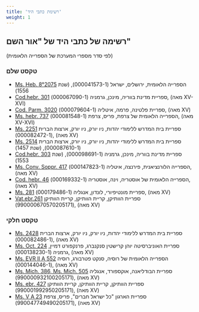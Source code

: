 ```yaml
---
title: 'רשימת כתבי היד'
weight: 1
---
```


## רשימה של כתבי היד של "אור השם"

(לפי סדר מספרי המערכת של הספרייה הלאומית)

### טקסט שלם

*   [Ms. Heb. 8°2075](https://web.nli.org.il/sites/NLI/Hebrew/digitallibrary/pages/viewer.aspx?presentorid=MANUSCRIPTS&docid=PNX_MANUSCRIPTS000041573-1) הספרייה הלאומית, ירושלים, ישראל (000041573-1), (שנת 1556)
*   [Cod.hebr. 301](https://web.nli.org.il/sites/NLI/Hebrew/digitallibrary/pages/viewer.aspx?presentorid=MANUSCRIPTS&docid=PNX_MANUSCRIPTS000067090-1) ספריית מדינת בווריה, מינכן, גרמניה (000067090-1), (מאה XV-XVI)
*   [Cod. Parm. 3020](https://web.nli.org.il/sites/NLI/Hebrew/digitallibrary/pages/viewer.aspx?presentorid=MANUSCRIPTS&docid=PNX_MANUSCRIPTS000079604-1) ספריית פלטינה, פרמה, איטליה (000079604-1), (מאה XV)
*   [Ms. hebr. 737](https://web.nli.org.il/sites/NLI/Hebrew/digitallibrary/pages/viewer.aspx?presentorid=MANUSCRIPTS&docid=PNX_MANUSCRIPTS000081548-1) הספרייה הלאומית של צרפת, פריס, צרפת (000081548-1), (מאה XV-XVI)
*   [Ms. 2251](https://web.nli.org.il/sites/NLI/Hebrew/digitallibrary/pages/viewer.aspx?presentorid=MANUSCRIPTS&docid=PNX_MANUSCRIPTS000082472-1) ספריית בית המדרש ללימודי יהדות, ניו יורק, ניו יורק, ארצות הברית (000082472-1), (מאה XV)
*   [Ms. 2514](https://web.nli.org.il/sites/NLI/Hebrew/digitallibrary/pages/viewer.aspx?presentorid=MANUSCRIPTS&docid=PNX_MANUSCRIPTS000087610-1) ספריית בית המדרש ללימודי יהדות, ניו יורק, ניו יורק, ארצות הברית (000087610-1), (שנת 1457)
*   [Cod.hebr. 303](https://web.nli.org.il/sites/NLI/Hebrew/digitallibrary/pages/viewer.aspx?presentorid=MANUSCRIPTS&docid=PNX_MANUSCRIPTS000098691-1) ספריית מדינת בווריה, מינכן, גרמניה (000098691-1), (שנת 1553)
*   [Ms. Conv. Soppr. 417](https://web.nli.org.il/sites/NLI/Hebrew/digitallibrary/pages/viewer.aspx?presentorid=MANUSCRIPTS&docid=PNX_MANUSCRIPTS000147823-1) הספרייה הלורנציאנית, פירנצה, איטליה (000147823-1), (מאה XV)
*   [Cod. hebr. 46](https://web.nli.org.il/sites/NLI/Hebrew/digitallibrary/pages/viewer.aspx?presentorid=MANUSCRIPTS&docid=PNX_MANUSCRIPTS000169332-1) הספרייה הלאומית של אוסטריה, וינה, אוסטריה (000169332-1), (מאה XV)
*   [Ms. 281](https://web.nli.org.il/sites/NLI/Hebrew/digitallibrary/pages/viewer.aspx?presentorid=MANUSCRIPTS&docid=PNX_MANUSCRIPTS000179486-1#|FL30211499) ספריית מונטיפיורי, לונדון, אנגליה (000179486-1), (מאה XV)
*   [Vat.ebr.261](http://digi.vatlib.it/view/MSS_Vat.ebr.261) ספריית הוותיקן, קריית הוותיקן, קריית הוותיקן (990000670570205171), (מאה XV)

### טקסט חלקי
*   [Ms. 2428](https://web.nli.org.il/sites/NLI/Hebrew/digitallibrary/pages/viewer.aspx?presentorid=MANUSCRIPTS&docid=PNX_MANUSCRIPTS000082486-1) ספריית בית המדרש ללימודי יהדות, ניו יורק, ניו יורק, ארצות הברית (000082486-1), (מאה XV)
*   [Ms. Oct. 224](https://web.nli.org.il/sites/NLI/Hebrew/digitallibrary/pages/viewer.aspx?presentorid=MANUSCRIPTS&docid=PNX_MANUSCRIPTS000138230-1) ספריית האוניברסיטה יוהן קרישטין סנקנברג, פרנקפורט דמיין, גרמניה (000138230-1), (מאה XV)
*   [Ms. EVR II A 552](https://web.nli.org.il/sites/NLI/Hebrew/digitallibrary/pages/viewer.aspx?presentorid=MANUSCRIPTS&docid=PNX_MANUSCRIPTS000144046-1) הספרייה הלאומית של רוסיה, סנקט פטרבורג, רוסיה (000144046-1), (מאה XV)
*   [Ms. Mich. 386, Ms. Mich. 505](https://www.nli.org.il/he/manuscripts/NNL_ALEPH000093210/NLI) ספריית הבודליאנה, 	אוקספורד, אנגליה  (990000932100205171), (מאה XV)
*   [Ms. ebr. 427](https://www.nli.org.il/he/manuscripts/NNL_ALEPH000199295/NLI)  ספריית הוותיקן, קריית הוותיקן, קריית הוותיקן  (990001992950205171), (מאה XV)
*   [Ms. V A 23](https://www.nli.org.il/he/manuscripts/NNL_ALEPH004774949/NLI) ספריית הארגון "כל ישראל חברים", פריס, צרפת  (990047749490205171), (מאה XV)
